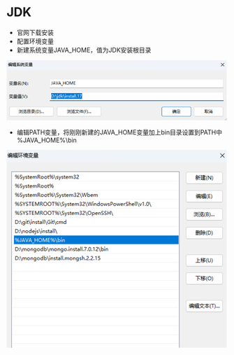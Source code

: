 # JDK

- 官网下载安装
- 配置环境变量
- 新建系统变量JAVA_HOME，值为JDK安装根目录

![image-20240808223626360](https://raw.githubusercontent.com/feixue-altaaa/picture/master/pic/202408082236403.png)

- 编辑PATH变量，将刚刚新建的JAVA_HOME变量加上bin目录设置到PATH中   %JAVA_HOME%\bin

![image-20240808223726306](https://raw.githubusercontent.com/feixue-altaaa/picture/master/pic/202408082237326.png)